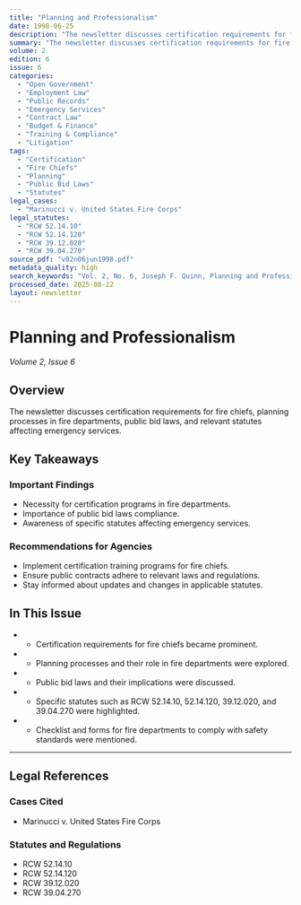 ```yaml
---
title: "Planning and Professionalism"
date: 1998-06-25
description: "The newsletter discusses certification requirements for fire chiefs, planning processes in fire departments, public bid laws, and relevant statutes affecting emergency services."
summary: "The newsletter discusses certification requirements for fire chiefs, planning processes in fire departments, public bid laws, and relevant statutes affecting emergency services."
volume: 2
edition: 6
issue: 6
categories:
  - "Open Government"
  - "Employment Law"
  - "Public Records"
  - "Emergency Services"
  - "Contract Law"
  - "Budget & Finance"
  - "Training & Compliance"
  - "Litigation"
tags:
  - "Certification"
  - "Fire Chiefs"
  - "Planning"
  - "Public Bid Laws"
  - "Statutes"
legal_cases:
  - "Marinucci v. United States Fire Corps"
legal_statutes:
  - "RCW 52.14.10"
  - "RCW 52.14.120"
  - "RCW 39.12.020"
  - "RCW 39.04.270"
source_pdf: "v02n06jun1998.pdf"
metadata_quality: high
search_keywords: "Vol. 2, No. 6, Joseph F. Quinn, Planning and Professionalism, Firehouse Lawyer, Public Bid Laws, fire chief certification, RCW 52.14.10"
processed_date: 2025-08-22
layout: newsletter
---
```


# Planning and Professionalism

*Volume 2, Issue 6*

## Overview

The newsletter discusses certification requirements for fire chiefs, planning processes in fire departments, public bid laws, and relevant statutes affecting emergency services.

## Key Takeaways

### Important Findings

- Necessity for certification programs in fire departments.
- Importance of public bid laws compliance.
- Awareness of specific statutes affecting emergency services.

### Recommendations for Agencies

- Implement certification training programs for fire chiefs.
- Ensure public contracts adhere to relevant laws and regulations.
- Stay informed about updates and changes in applicable statutes.

## In This Issue

- - Certification requirements for fire chiefs became prominent.
- - Planning processes and their role in fire departments were explored.
- - Public bid laws and their implications were discussed.
- - Specific statutes such as RCW 52.14.10, 52.14.120, 39.12.020, and 39.04.270 were highlighted.
- - Checklist and forms for fire departments to comply with safety standards were mentioned.

---

## Legal References

### Cases Cited

- Marinucci v. United States Fire Corps

### Statutes and Regulations

- RCW 52.14.10
- RCW 52.14.120
- RCW 39.12.020
- RCW 39.04.270

